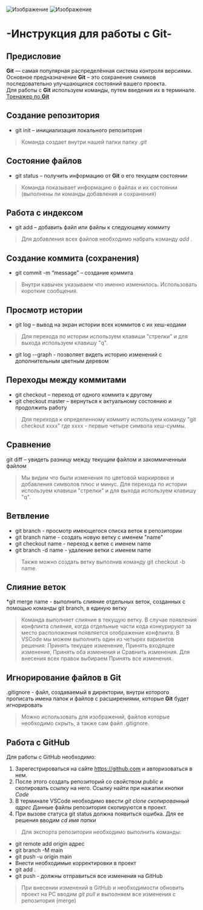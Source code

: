![Изображение](img/gitImage.png "Логотип Git")
![Изображение](img/githubImage.png "Логотип GitHub")
# **-Инструкция для работы с Git-**

## **Предисловие**
**Git** — самая популярная распределённая система контроля версиями. <br>
Основное предназначение **Git** – это сохранение снимков последовательно улучшающихся состояний вашего проекта. <br>
Для работы с **Git** используем команды, путем введения их в терминале. <br>
[Тренажер по **Git**](https://learngitbranching.js.org/?locale=ru_RU)

## **Создание репозитория**
* git init – инициализация локального репозитория <br>
>Команда создает внутри нашей папки папку *.git*

## **Состояние файлов**
* git status – получить информацию от **Git** о его текущем состоянии <br> 
>Команда показывает информацию о файлах и их состоянии (выполнены ли команды добавления и сохранения)

## **Работа с индексом**
* git add – добавить файл или файлы к следующему коммиту
>Для добавления всех файлов необходимо набрать команду *add .*

## **Создание коммита (сохранения)**
* git commit -m “message” – создание коммита
>Внутри кавычек указываем что именно изменилось. Использовать короткие сообщения.

## **Просмотр истории**
* git log – вывод на экран истории всех коммитов с их хеш-кодами
> Для перехода по истории используем клавиши "стрелки" и для выхода используем клавишу "q".
* git log --graph - позволяет видеть историю изменений с дополнительным цветным деревом

## **Переходы между коммитами**
* git checkout – переход от одного коммита к другому
* git checkout master – вернуться к актуальному состоянию и продолжить работу
>Для перехода к определенному коммиту используем команду "git checkout xxxx" где xxxx - первые четыре символа хеш-суммы.

## **Сравнение**
git diff – увидеть разницу между текущим файлом и закоммиченным файлом
>Мы видим что были изменения по цветовой маркировке и добавления символов плюс и минус. Для перехода по истории используем клавиши "стрелки" и для выхода используем клавишу "q".

## **Ветвление**
* git branch - просмотр имеющегося списка веток в репозитории
* git branch name - создать новую ветку с именем "name"
* git checkout name - переход к ветке с именем name
* git branch -d name - удаление ветки с именем name
>Также можно создать ветку выполнив команду git checkout -b name.  
## **Слияние веток**
*git merge name - выполнить слияние отдельных веток, созданных с помощью команды git branch, в единую ветку
>Команда выполняет слияние в текущую ветку.
В случае появления конфликта слияния, когда отдельные части кода конкурируют за место расположения появляется отображение конфликта. В VSCode мы можем выполнить один из четырех вариантов решения: Принять текущее изменение, Принять входящее изменение, Принять оба изменения и Сравнить изменения. Для внесения всех правок выбираем Принять все изменения.  
## **Игнорирование файлов в Git**
.gitignore - файл, создаваемый в директории, внутри которого прописать имена папок и файлов с расширениями, которые **Git** будет игнорировать
>Можно использовать для изображений, файлов которые необходимо скрыть, а также сам файл .gitignore.
## **Работа с GitHub**
Для работы с GitHub необходимо: 
1. Зарегестрироваться на сайте https://github.com и авторизоваться в нем.
2. После этого создать репозиторий со свойством *public* и скопировать ссылку на него. Ссылку найти при нажатии кнопки *Code*
3. В терминале VSCode необходимо ввести *git clone скопированный адрес*
Данные файлы репозитория скопируются в проект.
4. При вызове статуса git status должна появиться ошибка. Для ее решения вводим *cd имя папки*
>Для экспорта репозитория необходимо выполнить команды:
* git remote add origin адрес
* git branch -M main
* git push -u origin main
* Внести необходимые корректировки в проект
* git add .
* git push - должны отправиться все изменения на GitHub
>При внесении изменений в GitHub и необходимости обновить проект на PC вводим *git pull* и выполняем все изменения с репозитория (merge)
